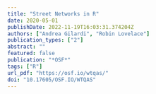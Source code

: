 ```yaml
---
title: "Street Networks in R"
date: 2020-05-01
publishDate: 2022-11-19T16:03:31.374204Z
authors: ["Andrea Gilardi", "Robin Lovelace"]
publication_types: ["2"]
abstract: ""
featured: false
publication: "*OSF*"
tags: ["R"]
url_pdf: "https://osf.io/wtqas/"
doi: "10.17605/OSF.IO/WTQAS"
---
```



